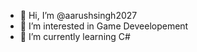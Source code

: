 - 👋 Hi, I’m @aarushsingh2027
- 👀 I’m interested in Game Deveelopement
- 🌱 I’m currently learning C#


<!---
aarushsingh2027/aarushsingh2027 is a ✨ special ✨ repository because its `README.md` (this file) appears on your GitHub profile.
You can click the Preview link to take a look at your changes.
--->
